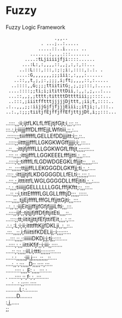Fuzzy
=====

Fuzzy Logic Framework
                                                  
                      .,,..                       
                 . ...;..:.....                   
                .....::..i..... ..                
             .......:,.,.:::.......               
           ....:tLjiiiijfji::::......             
          ...:L:,:,,,,::,,;,:,:,::...             
         ..::L:::,:::,:;:;i:,::::,:.:. .          
        ....:G,,,,,,,;;;iii:,:,,,:......          
       ..::,,t,;,;:,;;;,i;ft;,,,,::,:.....        
      ..::::,,G;;;;ttiititG;,;,;;:::,:.....       
     ....::::;;ti;i;ititttDii,:,,:,;,..:...       
     ...::,,;,;tttt;tittttDttttiii;;::::...       
     ..:::,;iiitfftttjjjjjDjttt,;ii;t,::::..      
    .:..,,,;;:iijjGjfjfjjjEiii;;itji;:,:::..      
    ..:.,:;;;tiitjfEjffjffEfjttjjDt,i;;:::...     
   ..::::,,;ii;ijtfLKLfLffEjtjfGjt;i,;;:,::..     
    :::.:,i;iiijjjfffDLfffEjjLWfitiii,;;,:...     
   .:::::;;;tiiifffffLGELLEfDDjjjitt:i;;,::..     
  ..::::;;iitttjjjfffLLGKGKWGffjjjji;i;,:::...    
  ..::,,,;ittjfjffffLLLGGKWGfLfftjt,;;;;:::...    
  ..:::,;;,;ittjjfffLLGGKEEELfffjjtti,;,,::...    
  ..::::;i;;tiffffLfLGDWDGEGKLffjjjt;;,,,,::..    
  ..::,,;;;;ttjjjffLLEKGGGDLGKffjj;ti,;,,:....    
   .:::;,;ittjjjtjfLKDGGGGDLLfELti;;,;;;,:....    
  ..:::,;,itttittfLWGLGGGGDLLffEjtiti,;,,:....    
   ..:,;,;tiiiijjGELLLLLLGGLfffjKftt;:;,,:::..    
  ...::,;;i,tittEfffffLGLGLLffftjD;;;,,:::::.     
   ....,;;,,tjjEjffffLfffGLffjjttGjti;,,:::..     
   ..:,,:,;iijEitjjjffjjfGfjfjjjiLfti;,,:::.      
    ..:::;;ijf;;tjtjjfjffDfjftjitEti,,,,::..      
   ...:::;;tt;iititjjttjfEfjttifEit,;,,:,::..     
     .:.:,:L;i;ii;itttfftKjjfDKLji,,:,,::..       
     .:::.,,;;,i;fiiittifKDELij;:i;;;;:::..       
     ...:::,;;,;:iiiiiiDKDj;j;tj;;::::....        
      ..::::,:,;,iittiKfjf;;i;iii;,::::...        
      ....::,:;;,;;iiLi;ttti;;;;;;:::....         
       ....:.:,,,,,;jii,j;;;,,;;,,,::....         
         ....:,,:,:;;,,,D;;,;;::,:::..            
          ......::::,;,,E:,;,,,:::.:...           
          . ....::::,::,f:,:,.:::.....            
             ....:...:.;;:::.::::...              
              .........L:.:.......                
                .......D........                  
                    :,j,.....                     
                     ;;        